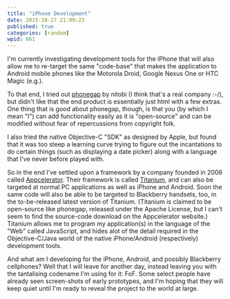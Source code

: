 ```yaml
---
title: "iPhone Development"
date: 2015-10-27 21:09:23
published: true
categories: [random]
wpid: 661
---
```


I'm currently investigating development tools for the iPhone that will also allow me to re-target the same "code-base" that makes the application to Android mobile phones like the Motorola Droid, Google Nexus One or HTC Magic (e.g.).

To that end, I tried out [phonegap](https://www.phonegap.com/) by nitobi (I think that's a real company :-/), but didn't like that the end product is essentially just html with a few extras. One thing that is good about phonegap, though, is that you (by which I mean "I") can add functionality easily as it is "open-source" and can be modified without fear of repercussions from copyright folk.

I also tried the native Objective-C "SDK" as designed by Apple, but found that it was too steep a learning curve trying to figure out the incantations to do certain things (such as displaying a date picker) along with a language that I've never before played with.

So in the end I've settled upon a framework by a company founded in 2006 called [Appcelerator](https://www.appcelerator.com/company/). Their framework is called [Titanium](https://www.appcelerator.com/products/), and can also be targeted at normal PC applications as well as iPhone and Android. Soon the same code will also be able to be targeted to Blackberry handsets, too, in the to-be-released latest version of Titanium. (Titanium is claimed to be open-source like phonegap, released under the Apache License, but I can't seem to find the source-code download on the Appcelerator website.) Titanium allows me to program my application(s) in the language of the "Web" called JavaScript, and hides alot of the detail required in the Objective-C/Java world of the native iPhone/Android (respectively) development tools.

And what am I developing for the iPhone, Android, and possibly Blackberry cellphones? Well that I will leave for another day, instead leaving you with the tantalising codename I'm using for it: FoF. Some select people have already seen screen-shots of early prototypes, and I'm hoping that they will keep quiet until I'm ready to reveal the project to the world at large.